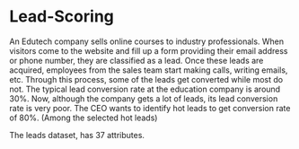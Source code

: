 # Lead-Scoring


An Edutech company sells online courses to industry professionals. When visitors come to the website and fill up
a form providing their email address or phone number, they are classified as a lead. Once these leads are
acquired, employees from the sales team start making calls, writing emails, etc. Through this process,
some of the leads get converted while most do not. The typical lead conversion rate at the education company is
around 30%. Now, although the company gets a lot of leads, its lead conversion rate is very poor. The CEO
wants to identify hot leads to get conversion rate of 80%. (Among the selected hot leads)


The leads dataset, has 37 attributes.
